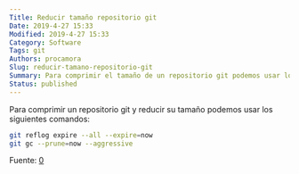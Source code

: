 ```yaml
---
Title: Reducir tamaño repositorio git
Date: 2019-4-27 15:33
Modified: 2019-4-27 15:33
Category: Software
Tags: git
Authors: procamora
Slug: reducir-tamano-repositorio-git
Summary: Para comprimir el tamaño de un repositorio git podemos usar los siguientes comandos:
Status: published
---
```




Para comprimir un repositorio git y reducir su tamaño podemos usar los siguientes comandos:


```bash
git reflog expire --all --expire=now
git gc --prune=now --aggressive
```



Fuente: [0][sf1]

[sf1]: https://stackoverflow.com/questions/2116778/reduce-git-repository-size
